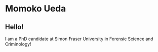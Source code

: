# Momoko Ueda

## Hello!

I am a PhD candidate at Simon Fraser University in Forensic Science and Criminology!
